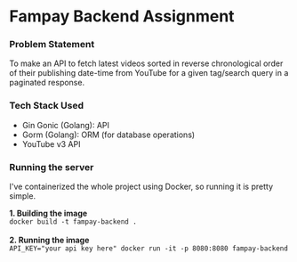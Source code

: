 # Fampay Backend Assignment

### Problem Statement

To make an API to fetch latest videos sorted in reverse chronological order of their publishing date-time from YouTube for a given tag/search query in a paginated response.

### Tech Stack Used

- Gin Gonic (Golang): API
- Gorm (Golang): ORM (for database operations)
- YouTube v3 API

### Running the server
I've containerized the whole project using Docker, so running it is pretty simple. <br />

**1. Building the image** <br />
```docker build -t fampay-backend .``` <br /> <br />
**2. Running the image** <br />
```API_KEY="your api key here" docker run -it -p 8080:8080 fampay-backend```
